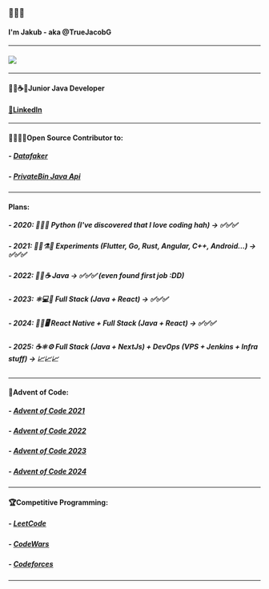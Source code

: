 ### 👋👋👋
#### I'm Jakub - aka @TrueJacobG

---

#### <img src="https://github-readme-stats.vercel.app/api?username=truejacobg&show_icons=true&theme=dark" />

---

#### 👨‍💻☕🚀Junior Java Developer
#### [💼LinkedIn][linkedin]

---

#### 👨‍💻📂🤝Open Source Contributor to:
##### - [Datafaker][datafaker]
##### - [PrivateBin Java Api][privatebinjavaapi]

---

#### Plans:
##### - 2020: 🐍🐍🐍 Python (I've discovered that I love coding hah) -> ✅✅✅
##### - 2021: 👨‍🔬⚗️🔬 Experiments (Flutter, Go, Rust, Angular, C++, Android...) -> ✅✅✅
##### - 2022: 🤖🧠☕ Java -> ✅✅✅ (even found first job :DD)
##### - 2023: ⚛️💻🎨 Full Stack (Java + React) -> ✅✅✅
##### - 2024: 📱🧮🖥️ React Native + Full Stack (Java + React) -> ✅✅✅
##### - 2025: ☕⚛️⚙️ Full Stack (Java + NextJs) + DevOps (VPS + Jenkins + Infra stuff) -> 📈📈📈

---

#### 📅Advent of Code:
##### - [Advent of Code 2021][advent-of-code-2021]
##### - [Advent of Code 2022][advent-of-code-2022]
##### - [Advent of Code 2023][advent-of-code-2023]
##### - [Advent of Code 2024][advent-of-code-2024]

---

#### 🏆Competitive Programming:
##### - [LeetCode][leetcode-website]
##### - [CodeWars][codewars-website]
##### - [Codeforces][codeforces-website]

---
[linkedin]: https://www.linkedin.com/in/jakub-gradzewicz-4b305a225

[datafaker]: https://github.com/datafaker-net/datafaker/graphs/contributors
[privatebinjavaapi]: https://github.com/InstantlyMoist/privatebin-java-api/graphs/contributors

[codeforces-website]: https://codeforces.com/profile/TrueJacobG
[leetcode-website]: https://leetcode.com/TrueJacobG/
[codewars-website]: https://www.codewars.com/users/TrueJacobG

[advent-of-code-2021]: https://github.com/TrueJacobG/ADVENT-OF-CODE-2021
[advent-of-code-2022]: https://github.com/TrueJacobG/advent-of-code-2022
[advent-of-code-2023]: https://github.com/TrueJacobG/advent-of-code-2023
[advent-of-code-2024]: https://github.com/TrueJacobG/advent-of-code-2024
